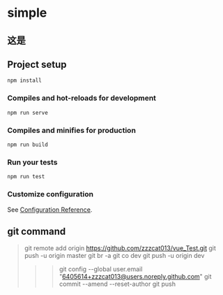 # simple

## 这是
## Project setup
```
npm install
```

### Compiles and hot-reloads for development
```
npm run serve
```

### Compiles and minifies for production
```
npm run build
```

### Run your tests
```
npm run test
```


### Customize configuration
See [Configuration Reference](https://cli.vuejs.org/config/).

## git command
>git remote add origin https://github.com/zzzcat013/vue_Test.git
>git push -u origin master
>git br -a
>git co dev
>git push -u origin dev
>>>git config --global user.email "6405614+zzzcat013@users.noreply.github.com"
>git commit --amend --reset-author
>git push
